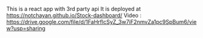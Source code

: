 This is a react app with 3rd party api
It is deployed at https://notchayan.github.io/Stock-dashboard/ 
Video : https://drive.google.com/file/d/1FaHrflcSyZ_3w7iF2nmvZa1pc9SpBum6/view?usp=sharing
